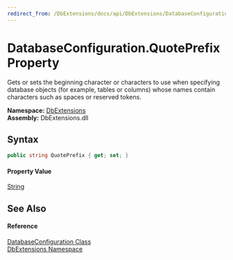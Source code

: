 ```yaml
---
redirect_from: /DbExtensions/docs/api/DbExtensions/DatabaseConfiguration/QuotePrefix.html
---
```


DatabaseConfiguration.QuotePrefix Property
==========================================
Gets or sets the beginning character or characters to use when specifying database objects (for example, tables or columns) whose names contain characters such as spaces or reserved tokens.
  
**Namespace:** [DbExtensions][1]  
**Assembly:** DbExtensions.dll

Syntax
------

```csharp
public string QuotePrefix { get; set; }
```

#### Property Value
[String][2]

See Also
--------

#### Reference
[DatabaseConfiguration Class][3]  
[DbExtensions Namespace][1]  

[1]: ../README.md
[2]: https://learn.microsoft.com/dotnet/api/system.string
[3]: README.md